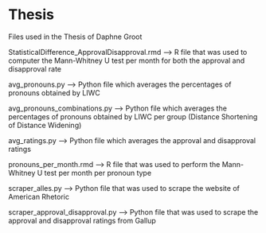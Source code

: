 # Thesis
Files used in the Thesis of Daphne Groot

StatisticalDifference_ApprovalDisapproval.rmd --> R file that was used to computer the Mann-Whitney U test per month for both the approval and disapproval rate

 avg_pronouns.py --> Python file which averages the percentages of pronouns obtained by LIWC

avg_pronouns_combinations.py --> Python file which averages the percentages of pronouns obtained by LIWC per group (Distance Shortening of Distance Widening)

avg_ratings.py --> Python file which averages the approval and disapproval ratings

pronouns_per_month.rmd --> R file that was used to perform the Mann-Whitney U test per month per pronoun type

scraper_alles.py --> Python file that was used to scrape the website of American Rhetoric

scraper_approval_disapproval.py --> Python file that was used to scrape the approval and disapproval ratings from Gallup
